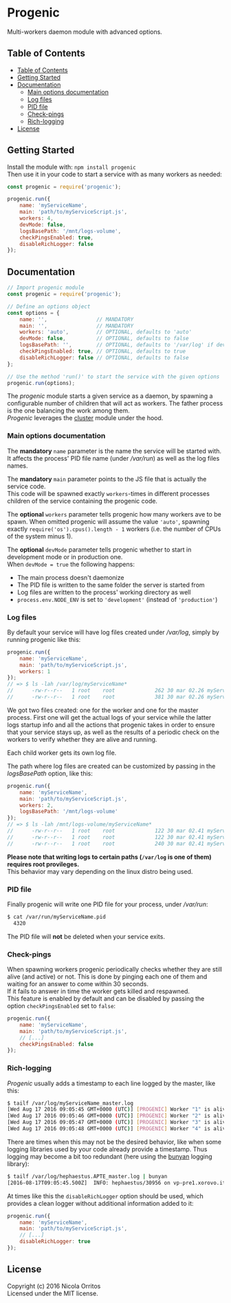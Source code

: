 # Progenic

Multi-workers daemon module with advanced options.


## Table of Contents

- [Table of Contents](#table-of-contents)
- [Getting Started](#getting-started)
- [Documentation](#documentation)
	- [Main options documentation](#main-options-documentation)
	- [Log files](#log-files)
	- [PID file](#pid-file)
	- [Check-pings](#check-pings)
	- [Rich-logging](#rich-logging)
- [License](#license)


## Getting Started

Install the module with: `npm install progenic`  
Then use it in your code to start a service with as many workers as needed:

```js
const progenic = require('progenic');

progenic.run({
    name: 'myServiceName',
    main: 'path/to/myServiceScript.js',
    workers: 4,
    devMode: false,
    logsBasePath: '/mnt/logs-volume',
    checkPingsEnabled: true,
	disableRichLogger: false
});
```


## Documentation

```js
// Import progenic module
const progenic = require('progenic');

// Define an options object
const options = {
    name: '',         		 // MANDATORY
    main: '',         		 // MANDATORY
    workers: 'auto',  		 // OPTIONAL, defaults to 'auto'
    devMode: false,   		 // OPTIONAL, defaults to false
    logsBasePath: '', 		 // OPTIONAL, defaults to '/var/log' if devMode === false, otherwise defaults to './'
    checkPingsEnabled: true, // OPTIONAL, defaults to true
	disableRichLogger: false // OPTIONAL, defaults to false
};

// Use the method 'run()' to start the service with the given options
progenic.run(options);
```

The _progenic_ module starts a given service as a daemon, by spawning a configurable number of children that will act as workers.
The father process is the one balancing the work among them.  
_Progenic_ leverages the [cluster](https://nodejs.org/api/cluster.html#cluster_cluster) module under the hood.

### Main options documentation

The **mandatory** `name` parameter is the name the service will be started with.
It affects the process' PID file name (under _/var/run_) as well as the log files names.

The **mandatory** `main` parameter points to the JS file that is actually the service code.  
This code will be spawned exactly `workers`-times in different processes children of the service containing the progenic code.

The **optional** `workers` parameter tells progenic how many workers ave to be spawn.
When omitted progenic will assume the value `'auto'`, spawning exactly `require('os').cpus().length - 1` workers (i.e. the number of CPUs of the system minus 1).

The **optional** `devMode` parameter tells progenic whether to start in development mode or in production one.  
When `devMode = true` the following happens:
- The main process doesn't daemonize
- The PID file is written to the same folder the server is started from
- Log files are written to the process' working directory as well
- `process.env.NODE_ENV` is set to `'development'` (instead of `'production'`)


### Log files

By default your service will have log files created under _/var/log_, simply by running progenic like this:
```js
progenic.run({
    name: 'myServiceName',
    main: 'path/to/myServiceScript.js',
    workers: 1
});
// => $ ls -lah /var/log/myServiceName*
//      -rw-r--r--   1 root    root             262 30 mar 02.26 myServiceName_1.log
//      -rw-r--r--   1 root    root             381 30 mar 02.26 myServiceName_master.log
```
We got two files created: one for the worker and one for the master process.
First one will get the actual logs of your service while the latter logs startup info and all the actions
that progenic takes in order to ensure that your service stays up,
as well as the results of a periodic check on the workers to verify whether they are alive and running.

Each child worker gets its own log file.

The path where log files are created can be customized by passing in the _logsBasePath_ option, like this:
```js
progenic.run({
    name: 'myServiceName',
    main: 'path/to/myServiceScript.js',
    workers: 2,
    logsBasePath: '/mnt/logs-volume'
});
// => $ ls -lah /mnt/logs-volume/myServiceName*
//      -rw-r--r--   1 root    root             122 30 mar 02.41 myServiceName_1.log
//      -rw-r--r--   1 root    root             122 30 mar 02.41 myServiceName_2.log
//      -rw-r--r--   1 root    root             240 30 mar 02.41 myServiceName_master.log
```

**Please note that writing logs to certain paths (`/var/log` is one of them) requires root provileges.**  
This behavior may vary depending on the linux distro being used.


### PID file

Finally progenic will write one PID file for your process, under _/var/run_:
```Bash
$ cat /var/run/myServiceName.pid
  4320
```
The PID file will **not** be deleted when your service exits.


### Check-pings

When spawning workers progenic periodically checks whether they are still alive (and active) or not.
This is done by pinging each one of them and waiting for an answer to come within 30 seconds.  
If it fails to answer in time the worker gets killed and respawned.  
This feature is enabled by default and can be disabled by passing the option `checkPingsEnabled` set to `false`:
```js
progenic.run({
    name: 'myServiceName',
    main: 'path/to/myServiceScript.js',
    // [...]
    checkPingsEnabled: false
});
```


### Rich-logging

_Progenic_ usually adds a timestamp to each line logged by the master, like this:
```Bash
$ tailf /var/log/myServiceName_master.log
[Wed Aug 17 2016 09:05:45 GMT+0000 (UTC)] [PROGENIC] Worker "1" is alive and kicking...
[Wed Aug 17 2016 09:05:46 GMT+0000 (UTC)] [PROGENIC] Worker "2" is alive and kicking...
[Wed Aug 17 2016 09:05:47 GMT+0000 (UTC)] [PROGENIC] Worker "3" is alive and kicking...
[Wed Aug 17 2016 09:05:48 GMT+0000 (UTC)] [PROGENIC] Worker "4" is alive and kicking...
```

There are times when this may not be the desired behavior, like when some logging libraries used by your code already provide a timestamp.
Thus logging may become a bit too redundant (here using the [bunyan](https://github.com/trentm/node-bunyan) logging library):
```Bash
$ tailf /var/log/hephaestus.APTE_master.log | bunyan
[2016-08-17T09:05:45.500Z]  INFO: hephaestus/30956 on vp-pre1.xorovo.it: [Wed Aug 17 2016 09:05:45 GMT+0000 (UTC)] [PROGENIC] Worker "1" is alive and kicking...
```

At times like this the `disableRichLogger` option should be used, which provides a clean logger without additional information added to it:
```js
progenic.run({
    name: 'myServiceName',
    main: 'path/to/myServiceScript.js',
    // [...]
    disableRichLogger: true
});
```


## License

Copyright (c) 2016 Nicola Orritos  
Licensed under the MIT license.
